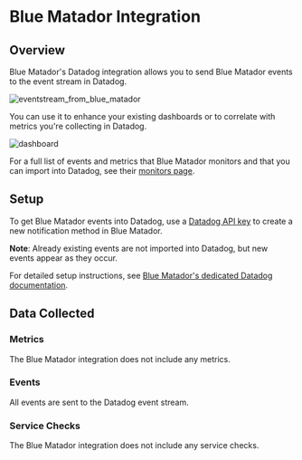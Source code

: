 # Blue Matador Integration

## Overview

Blue Matador's Datadog integration allows you to send Blue Matador events to the event stream in Datadog.

![eventstream_from_blue_matador][1]

You can use it to enhance your existing dashboards or to correlate with metrics you're collecting in Datadog.

![dashboard][2]

For a full list of events and metrics that Blue Matador monitors and that you can import into Datadog, see their [monitors page][3].

## Setup

To get Blue Matador events into Datadog, use a [Datadog API key][4] to create a new notification method in Blue Matador.

**Note**: Already existing events are not imported into Datadog, but new events appear as they occur.

For detailed setup instructions, see [Blue Matador's dedicated Datadog documentation][5].

## Data Collected

### Metrics

The Blue Matador integration does not include any metrics.

### Events

All events are sent to the Datadog event stream.

### Service Checks

The Blue Matador integration does not include any service checks.

[1]: https://raw.githubusercontent.com/DataDog/integrations-extras/master/bluematador/images/eventstream.png
[2]: https://raw.githubusercontent.com/DataDog/integrations-extras/master/bluematador/images/dashboard.png
[3]: https://www.bluematador.com/monitored-events
[4]: https://app.datadoghq.com/organization-settings/api-keys
[5]: https://www.bluematador.com/docs/datadog-integration
